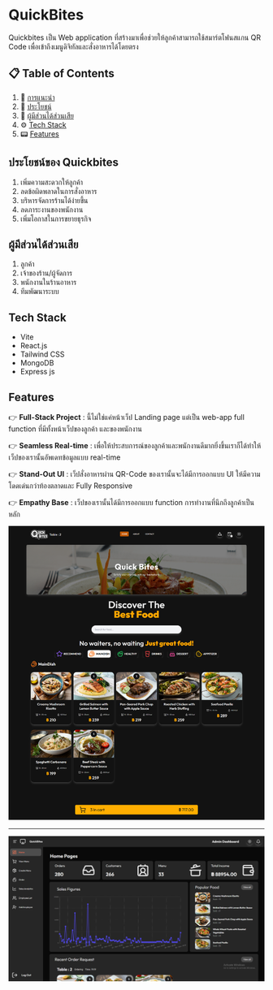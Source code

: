 # QuickBites
Quickbites เป็น Web application ที่สร้างมาเพื่อช่วยให้ลูกค้าสามารถใช้สมาร์ตโฟนสแกน QR Code เพื่อเข้าถึงเมนูดิจิทัลและสั่งอาหารได้โดยตรง
## 📋 <a name="table">Table of Contents</a>
1. 🤖 [การแนะนำ](#quickBites)
2. 🔋  [ประโยชน์](#ประโยชน์ของ-quickbites)
3. 🤸 [ผู้มีส่วนได้ส่วนเสีย](#ผู้มีส่วนได้ส่วนเสีย)
4. ⚙️ [Tech Stack](#tech-stack)
5. 📟 [Features](#features)

## ประโยชน์ของ Quickbites
1. เพิ่มความสะดวกให้ลูกค้า 
2. ลดข้อผิดพลาดในการสั่งอาหาร 
3. บริหารจัดการร้านได้ง่ายขึ้น
4. ลดภาระงานของพนักงาน 
5. เพิ่มโอกาสในการขยายธุรกิจ 
## ผู้มีส่วนได้ส่วนเสีย
1. ลูกค้า
2. เจ้าของร้าน/ผู้จัดการ
3. พนักงานในร้านอาหาร
4. ทีมพัฒนาระบบ
## Tech Stack
- Vite 
- React.js
- Tailwind CSS
- MongoDB
- Express js
## Features
👉 **Full-Stack Project** : นี้ไม่ใช่แค่หน้าเว็ป Landing page แต่เป็น web-app full function ที่มีทั้งหน้าเว็ปของลูกค้า และของพนักงาน

👉 **Seamless Real-time** : เพื่อให้ประสบการณ์ของลูกค้าและพนักงานดีมากยิ่งขึ้นเราก็ได้ทำให้เว็ปของเรานั้นอัพเดทข้อมูลแบบ real-time

👉 **Stand-Out UI** : เว็ปสั่งอาหารผ่าน QR-Code ของเรานั้นจะได้มีการออกแบบ UI ให้มีความโดดเด่นกว่าท้องตลาดและ Fully Responsive

👉 **Empathy Base** : เว็ปของเรานั้นได้มีการออกแบบ function การทำงานที่นึกถึงลูกค้าเป็นหลัก

![alt text](/Document/Image1.png "Customer Page")
___
![alt text](/Document/Image2.png "Customer Page")